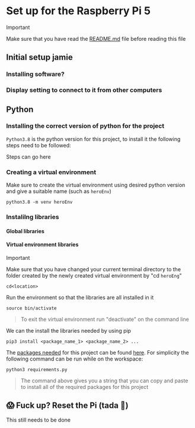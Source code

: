 # Set up for the Raspberry Pi 5
>[!important]
> Make sure that you have read the [README.md](README.md) file before reading this file
## Initial setup jamie
### Installing software?
### Display setting to connect to it from other computers

## Python
### Installing the correct version of python for the project
`Python3.8` is the python version for this project, to install it the following steps need to be followed:

Steps can go here

### Creating a virtual environment
Make sure to create the virtual environment using desired python version and give a suitable name (such as `heroEnv`)

    python3.8 -m venv heroEnv

### Instalilng libraries
#### Global libraries
#### Virtual environment libraries
> [!important]
> Make sure that you have changed your current terminal directory to the folder created by the newly created virtual environment by "cd `heroEng`"

    cd<location>

Run the environment so that the libraries are all installed in it

    source bin/activate

> To exit the virtual environment run "deactivate" on the command line

We can the install the libraries needed by using pip
    
    pip3 install <package_name_1> <package_name_2> ...

The [packages needed](requirements.txt) for this project can be found [here](requirements.txt). For simplicity the following command can be run while on the workspace:

    python3 requirements.py

> The command above gives you a string that you can copy and paste to install all of the required packages for this project

## 😱 Fuck up? Reset the Pi (tada :tada:)

This still needs to be done
